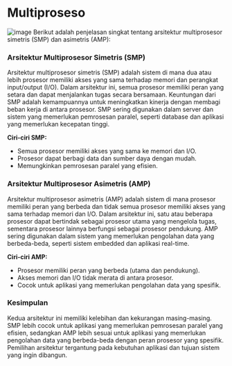 # Multiproseso
![image](https://github.com/user-attachments/assets/3ebc6482-f13e-4215-92d0-e8f76647ea3d)
Berikut adalah penjelasan singkat tentang arsitektur multiprosesor simetris (SMP) dan asimetris (AMP):

### Arsitektur Multiprosesor Simetris (SMP)
Arsitektur multiprosesor simetris (SMP) adalah sistem di mana dua atau lebih prosesor memiliki akses yang sama terhadap memori dan perangkat input/output (I/O). Dalam arsitektur ini, semua prosesor memiliki peran yang setara dan dapat menjalankan tugas secara bersamaan. Keuntungan dari SMP adalah kemampuannya untuk meningkatkan kinerja dengan membagi beban kerja di antara prosesor. SMP sering digunakan dalam server dan sistem yang memerlukan pemrosesan paralel, seperti database dan aplikasi yang memerlukan kecepatan tinggi.

**Ciri-ciri SMP:**
- Semua prosesor memiliki akses yang sama ke memori dan I/O.
- Prosesor dapat berbagi data dan sumber daya dengan mudah.
- Memungkinkan pemrosesan paralel yang efisien.

### Arsitektur Multiprosesor Asimetris (AMP)
Arsitektur multiprosesor asimetris (AMP) adalah sistem di mana prosesor memiliki peran yang berbeda dan tidak semua prosesor memiliki akses yang sama terhadap memori dan I/O. Dalam arsitektur ini, satu atau beberapa prosesor dapat bertindak sebagai prosesor utama yang mengelola tugas, sementara prosesor lainnya berfungsi sebagai prosesor pendukung. AMP sering digunakan dalam sistem yang memerlukan pengolahan data yang berbeda-beda, seperti sistem embedded dan aplikasi real-time.

**Ciri-ciri AMP:**
- Prosesor memiliki peran yang berbeda (utama dan pendukung).
- Akses memori dan I/O tidak merata di antara prosesor.
- Cocok untuk aplikasi yang memerlukan pengolahan data yang spesifik.

### Kesimpulan
Kedua arsitektur ini memiliki kelebihan dan kekurangan masing-masing. SMP lebih cocok untuk aplikasi yang memerlukan pemrosesan paralel yang efisien, sedangkan AMP lebih sesuai untuk aplikasi yang memerlukan pengolahan data yang berbeda-beda dengan peran prosesor yang spesifik. Pemilihan arsitektur tergantung pada kebutuhan aplikasi dan tujuan sistem yang ingin dibangun.
